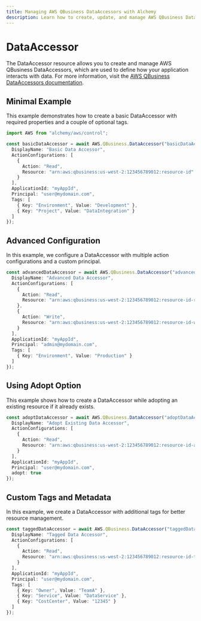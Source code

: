 ```yaml
---
title: Managing AWS QBusiness DataAccessors with Alchemy
description: Learn how to create, update, and manage AWS QBusiness DataAccessors using Alchemy Cloud Control.
---
```


# DataAccessor

The DataAccessor resource allows you to create and manage AWS QBusiness DataAccessors, which are used to define how your application interacts with data. For more information, visit the [AWS QBusiness DataAccessors documentation](https://docs.aws.amazon.com/qbusiness/latest/userguide/).

## Minimal Example

This example demonstrates how to create a basic DataAccessor with required properties and a couple of optional tags.

```ts
import AWS from "alchemy/aws/control";

const basicDataAccessor = await AWS.QBusiness.DataAccessor("basicDataAccessor", {
  DisplayName: "Basic Data Accessor",
  ActionConfigurations: [
    {
      Action: "Read",
      Resource: "arn:aws:qbusiness:us-west-2:123456789012:resource-id"
    }
  ],
  ApplicationId: "myAppId",
  Principal: "user@mydomain.com",
  Tags: [
    { Key: "Environment", Value: "Development" },
    { Key: "Project", Value: "DataIntegration" }
  ]
});
```

## Advanced Configuration

In this example, we configure a DataAccessor with multiple action configurations and a custom principal.

```ts
const advancedDataAccessor = await AWS.QBusiness.DataAccessor("advancedDataAccessor", {
  DisplayName: "Advanced Data Accessor",
  ActionConfigurations: [
    {
      Action: "Read",
      Resource: "arn:aws:qbusiness:us-west-2:123456789012:resource-id-read"
    },
    {
      Action: "Write",
      Resource: "arn:aws:qbusiness:us-west-2:123456789012:resource-id-write"
    }
  ],
  ApplicationId: "myAppId",
  Principal: "admin@mydomain.com",
  Tags: [
    { Key: "Environment", Value: "Production" }
  ]
});
```

## Using Adopt Option

This example shows how to create a DataAccessor while adopting an existing resource if it already exists.

```ts
const adoptDataAccessor = await AWS.QBusiness.DataAccessor("adoptDataAccessor", {
  DisplayName: "Adopt Existing Data Accessor",
  ActionConfigurations: [
    {
      Action: "Read",
      Resource: "arn:aws:qbusiness:us-west-2:123456789012:resource-id-adopt"
    }
  ],
  ApplicationId: "myAppId",
  Principal: "user@mydomain.com",
  adopt: true
});
```

## Custom Tags and Metadata

In this example, we create a DataAccessor with additional tags for better resource management.

```ts
const taggedDataAccessor = await AWS.QBusiness.DataAccessor("taggedDataAccessor", {
  DisplayName: "Tagged Data Accessor",
  ActionConfigurations: [
    {
      Action: "Read",
      Resource: "arn:aws:qbusiness:us-west-2:123456789012:resource-id-tagged"
    }
  ],
  ApplicationId: "myAppId",
  Principal: "user@mydomain.com",
  Tags: [
    { Key: "Owner", Value: "TeamA" },
    { Key: "Service", Value: "DataService" },
    { Key: "CostCenter", Value: "12345" }
  ]
});
```
